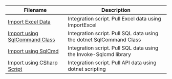 | Filename                                                                                     | Description                            |
| -------------------------------------------------------------------------------------------- | -------------------------------------- |
| [Import Excel Data](https://github.com/jimcrews/my-scripts/blob/master/book1.ps1)            | Integration script. Pull Excel data using ImportExcel                            |
| [Import using SqlCommand Class](https://github.com/jimcrews/my-scripts/blob/master/SqlClient.ps1)         | Integration script. Pull SQL data using the dotnet SqlCommand Class       |
| [Import using SqlCmd](https://github.com/jimcrews/my-scripts/blob/master/SqlCmd.ps1)              | Integration script. Pull SQL data using the Invoke-Sqlcmd library |
| [Import using CSharp Script](https://github.com/jimcrews/my-scripts/blob/master/Pull_Todos.csx) | Integration script. Pull API data using dotnet scripting               |



